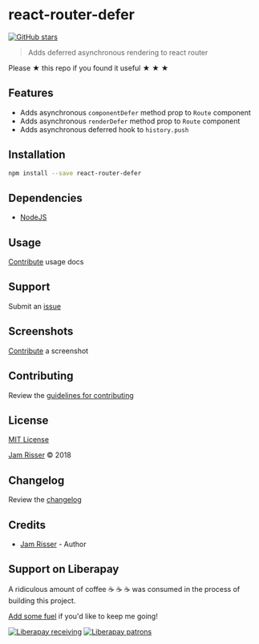 # react-router-defer

[![GitHub stars](https://img.shields.io/github/stars/codejamninja/react-router-defer.svg?style=social&label=Stars)](https://github.com/codejamninja/react-router-defer)

> Adds deferred asynchronous rendering to react router

Please ★ this repo if you found it useful ★ ★ ★


## Features

* Adds asynchronous `componentDefer` method prop to `Route` component
* Adds asynchronous `renderDefer` method prop to `Route` component
* Adds asynchronous deferred hook to `history.push`


## Installation

```sh
npm install --save react-router-defer
```


## Dependencies

* [NodeJS](https://nodejs.org)


## Usage

[Contribute](https://github.com/codejamninja/react-router-defer/blob/master/CONTRIBUTING.md) usage docs


## Support

Submit an [issue](https://github.com/codejamninja/react-router-defer/issues/new)


## Screenshots

[Contribute](https://github.com/codejamninja/react-router-defer/blob/master/CONTRIBUTING.md) a screenshot


## Contributing

Review the [guidelines for contributing](https://github.com/codejamninja/react-router-defer/blob/master/CONTRIBUTING.md)


## License

[MIT License](https://github.com/codejamninja/react-router-defer/blob/master/LICENSE)

[Jam Risser](https://codejam.ninja) © 2018


## Changelog

Review the [changelog](https://github.com/codejamninja/react-router-defer/blob/master/CHANGELOG.md)


## Credits

* [Jam Risser](https://codejam.ninja) - Author


## Support on Liberapay

A ridiculous amount of coffee ☕ ☕ ☕ was consumed in the process of building this project.

[Add some fuel](https://liberapay.com/codejamninja/donate) if you'd like to keep me going!

[![Liberapay receiving](https://img.shields.io/liberapay/receives/codejamninja.svg?style=flat-square)](https://liberapay.com/codejamninja/donate)
[![Liberapay patrons](https://img.shields.io/liberapay/patrons/codejamninja.svg?style=flat-square)](https://liberapay.com/codejamninja/donate)
